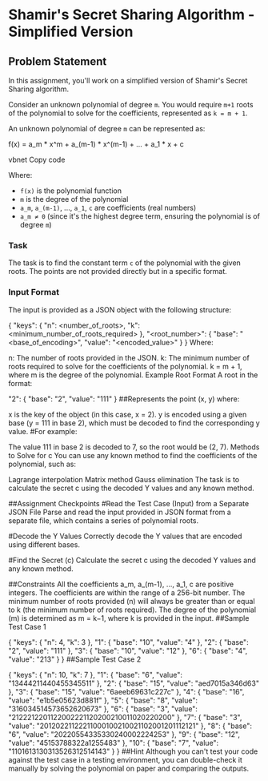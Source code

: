 # Shamir's Secret Sharing Algorithm - Simplified Version

## Problem Statement

In this assignment, you'll work on a simplified version of Shamir's Secret Sharing algorithm.

Consider an unknown polynomial of degree `m`. You would require `m+1` roots of the polynomial to solve for the coefficients, represented as `k = m + 1`.

An unknown polynomial of degree `m` can be represented as:

f(x) = a_m * x^m + a_(m-1) * x^(m-1) + ... + a_1 * x + c

vbnet
Copy code

Where:
- `f(x)` is the polynomial function
- `m` is the degree of the polynomial
- `a_m`, `a_(m-1)`, ..., `a_1`, `c` are coefficients (real numbers)
- `a_m ≠ 0` (since it's the highest degree term, ensuring the polynomial is of degree `m`)

### Task

The task is to find the constant term `c` of the polynomial with the given roots. The points are not provided directly but in a specific format.

### Input Format

The input is provided as a JSON object with the following structure:

{
    "keys": {
        "n": <number_of_roots>,
        "k": <minimum_number_of_roots_required>
    },
    "<root_number>": {
        "base": "<base_of_encoding>",
        "value": "<encoded_value>"
    }
}
Where:

n: The number of roots provided in the JSON.
k: The minimum number of roots required to solve for the coefficients of the polynomial.
k = m + 1, where m is the degree of the polynomial.
Example Root Format
A root in the format:


"2": {
    "base": "2",
    "value": "111"
}
##Represents the point (x, y) where:

x is the key of the object (in this case, x = 2).
y is encoded using a given base (y = 111 in base 2), which must be decoded to find the corresponding y value.
#For example:

The value 111 in base 2 is decoded to 7, so the root would be (2, 7).
Methods to Solve for c
You can use any known method to find the coefficients of the polynomial, such as:

Lagrange interpolation
Matrix method
Gauss elimination
The task is to calculate the secret c using the decoded Y values and any known method.

##Assignment Checkpoints
#Read the Test Case (Input) from a Separate JSON File
Parse and read the input provided in JSON format from a separate file, which contains a series of polynomial roots.

#Decode the Y Values
Correctly decode the Y values that are encoded using different bases.

#Find the Secret (c)
Calculate the secret c using the decoded Y values and any known method.

##Constraints
All the coefficients a_m, a_(m-1), ..., a_1, c are positive integers.
The coefficients are within the range of a 256-bit number.
The minimum number of roots provided (n) will always be greater than or equal to k (the minimum number of roots required).
The degree of the polynomial (m) is determined as m = k−1, where k is provided in the input.
##Sample Test Case 1

{
    "keys": {
        "n": 4,
        "k": 3
    },
    "1": {
        "base": "10",
        "value": "4"
    },
    "2": {
        "base": "2",
        "value": "111"
    },
    "3": {
        "base": "10",
        "value": "12"
    },
    "6": {
        "base": "4",
        "value": "213"
    }
}
##Sample Test Case 2

{
    "keys": {
        "n": 10,
        "k": 7
    },
    "1": {
        "base": "6",
        "value": "13444211440455345511"
    },
    "2": {
        "base": "15",
        "value": "aed7015a346d63"
    },
    "3": {
        "base": "15",
        "value": "6aeeb69631c227c"
    },
    "4": {
        "base": "16",
        "value": "e1b5e05623d881f"
    },
    "5": {
        "base": "8",
        "value": "316034514573652620673"
    },
    "6": {
        "base": "3",
        "value": "2122212201122002221120200210011020220200"
    },
    "7": {
        "base": "3",
        "value": "20120221122211000100210021102001201112121"
    },
    "8": {
        "base": "6",
        "value": "20220554335330240002224253"
    },
    "9": {
        "base": "12",
        "value": "45153788322a1255483"
    },
    "10": {
        "base": "7",
        "value": "1101613130313526312514143"
    }
}
##Hint
Although you can't test your code against the test case in a testing environment, you can double-check it manually by solving the polynomial on paper and comparing the outputs.

